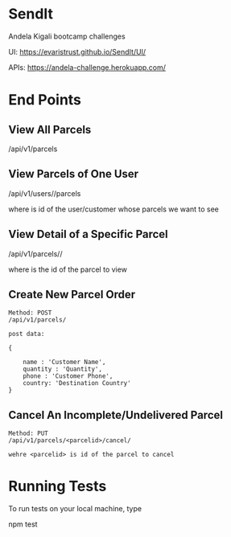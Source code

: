 # SendIt
Andela Kigali bootcamp challenges 


UI: <a href="https://evaristrust.github.io/SendIt/UI/">https://evaristrust.github.io/SendIt/UI/</a>

APIs: <a href="https://andela-challenge.herokuapp.com/" target="_blank">https://andela-challenge.herokuapp.com/</a>

# End Points

## View All Parcels

   /api/v1/parcels

## View Parcels of One User

  /api/v1/users/<userid>/parcels

  where <userid> is id of the user/customer whose parcels we want to see


## View Detail of a Specific Parcel

  /api/v1/parcels/<parcelid>/

  where <parcelid> is the id of the parcel to view

## Create New Parcel Order

	Method: POST
	/api/v1/parcels/

	post data:

	{

		name : 'Customer Name',
		quantity : 'Quantity',
		phone : 'Customer Phone',
		country: 'Destination Country'
	}

## Cancel An Incomplete/Undelivered Parcel

	Method: PUT
	/api/v1/parcels/<parcelid>/cancel/

	wehre <parcelid> is id of the parcel to cancel


# Running Tests

To run tests on your local machine, type

npm test
